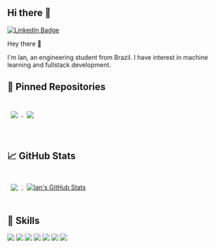 ## Hi there 👋

<!--
**ianptkcs/ianptkcs** is a ✨ _special_ ✨ repository because its `README.md` (this file) appears on your GitHub profile.

Here are some ideas to get you started:

- 🔭 I’m currently working on ...
- 🌱 I’m currently learning ...
- 👯 I’m looking to collaborate on ...
- 🤔 I’m looking for help with ...
- 💬 Ask me about ...
- 📫 How to reach me: ...
- 😄 Pronouns: ...
- ⚡ Fun fact: ...
-->

[![LinkedIn Badge](https://img.shields.io/badge/LinkedIn-Profile-informational?style=flat&logo=linkedin&logoColor=white&color=0D76A8)](https://www.linkedin.com/in/ianptkcs/)

Hey there 👋

I'm Ian, an engineering student from Brazil. I have interest in machine learning and fullstack development.

## 📌 Pinned Repositories

<br>  
<a href="https://github.com/ianptkcs/onepiecewallpapers">
  <img align="center" style="margin:0.5rem" src="https://github-readme-stats.vercel.app/api/pin/?username=ianptkcs&repo=onepiecewallpapers&title_color=ffffff&text_color=c9cacc&icon_color=4AB197&bg_color=0F172A" />
</a>
<a href="https://github.com/ianptkcs/portfolio">
  <img align="center" style="margin:0.5rem" src="https://github-readme-stats.vercel.app/api/pin/?username=ianptkcs&repo=portfolio&title_color=ffffff&text_color=c9cacc&icon_color=4AB197&bg_color=0F172A" />
</a>

<br>

<br>
<br>

## &#x1f4c8; GitHub Stats

<br>

<a href="https://github.com/ianptkcs">
  <img align="center" style="margin:0.5rem" src="https://github-readme-stats.vercel.app/api/top-langs/?username=ianptkcs&hide=html,css,tex&title_color=ffffff&text_color=c9cacc&icon_color=4AB197&bg_color=0F172A" />
</a>

<a href="https://github.com/ianptkcs">
  <img align="center" style="margin:0.5rem" src="https://github-readme-stats.vercel.app/api?username=ianptkcs&show_icons=true&line_height=27&count_private=true&title_color=ffffff&text_color=c9cacc&icon_color=4AB097&bg_color=0F172A" alt="Ian's GitHub Stats" />
</a>

<br>
<br>

## 💼 Skills


![](https://img.shields.io/badge/Code-React-informational?style=flat&logo=react&logoColor=white&color=4AB197)
![](https://img.shields.io/badge/Code-JavaScript-informational?style=flat&logo=JavaScript&logoColor=white&color=4AB197)
![](https://img.shields.io/badge/Code-TypeScript-informational?style=flat&logo=TypeScript&logoColor=white&color=4AB197)
![](https://img.shields.io/badge/Style-CSS-informational?style=flat&logo=css3&logoColor=white&color=4AB197)
![](https://img.shields.io/badge/Style-Tailwind-informational?style=flat&logo=Tailwind-CSS&logoColor=white&color=4AB197)
![](https://img.shields.io/badge/Code-MongoDB-informational?style=flat&logo=MongoDB&logoColor=white&color=4AB197)
![](https://img.shields.io/badge/Tools-Postman-informational?style=flat&logo=Postman&logoColor=white&color=4AB197)

<br>
